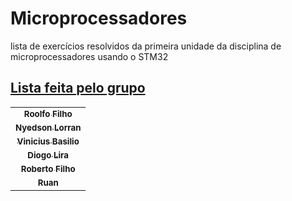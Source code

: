 # Microprocessadores
lista de exercícios resolvidos da primeira unidade da disciplina de microprocessadores usando o STM32 
## [Lista feita pelo grupo ](#lista)

<table>
  <tr>
    <td align="center">
      <a href="https://github.com/rodolfilho">
        <sub>
          <b>Roolfo Filho</b>
        </sub>
      </a>
    </td>
      <tr>
    <td align="center">
      <a href="https://github.com/nyedsonlorran">
        <sub>
          <b>Nyedson Lorran</b>
        </sub>
      </a>
    </td>
          <tr>
    <td align="center">
      <a href="https://github.com/ViniciusGbasilio">
        <sub>
          <b>Vinicius Basilio</b>
        </sub>
      </a>
    </td>
              <tr>
    <td align="center">
      <a href="https://github.com/DiogorsLira">
        <sub>
          <b>Diogo Lira</b>
        </sub>
      </a>
    </td>
      <tr>
    <td align="center">
      <a href="https://github.com/robertofilhosf">
        <sub>
          <b>Roberto Filho</b>
        </sub>
      </a>
    </td>
          <tr>
    <td align="center">
      <a href="https://github.com/">
        <sub>
          <b>Ruan </b>
        </sub>
      </a>
    </td>
</table>
